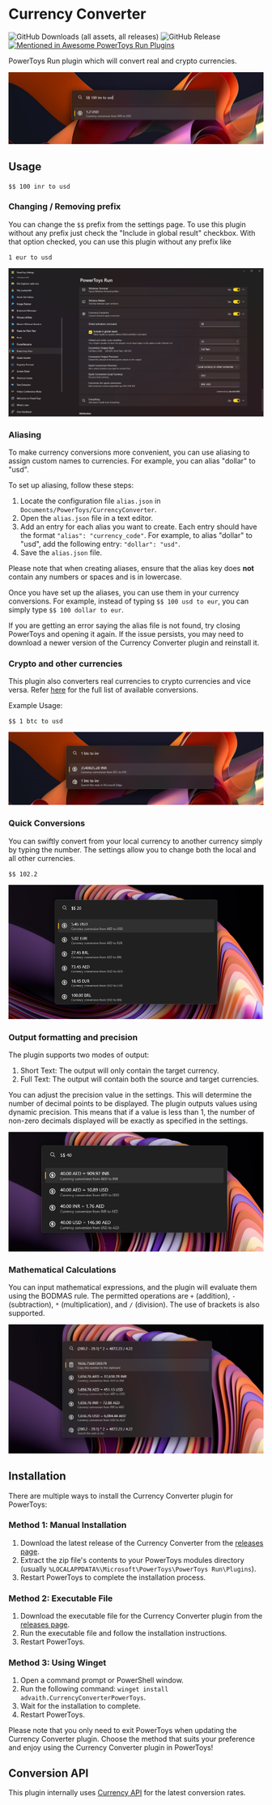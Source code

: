 # Currency Converter

![GitHub Downloads (all assets, all releases)](https://img.shields.io/github/downloads/advaith3600/PowerToys-Run-Currency-Converter/total)
![GitHub Release](https://img.shields.io/github/v/release/advaith3600/PowerToys-Run-Currency-Converter)
[![Mentioned in Awesome PowerToys Run Plugins](https://awesome.re/mentioned-badge.svg)](https://github.com/hlaueriksson/awesome-powertoys-run-plugins)


PowerToys Run plugin which will convert real and crypto currencies.

![Screenshot](screenshots/screenshot1.png)

## Usage

```
$$ 100 inr to usd
```

### Changing / Removing prefix

You can change the `$$` prefix from the settings page. To use this plugin without any prefix just check the "Include in global result" checkbox. With that option checked, you can use this plugin without any prefix like 

```
1 eur to usd
```

![Screenshot](screenshots/screenshot2.png)

### Aliasing

To make currency conversions more convenient, you can use aliasing to assign custom names to currencies. For example, you can alias "dollar" to "usd". 

To set up aliasing, follow these steps:

1. Locate the configuration file `alias.json` in `Documents/PowerToys/CurrencyConverter`.
2. Open the `alias.json` file in a text editor.
3. Add an entry for each alias you want to create. Each entry should have the format `"alias": "currency_code"`. For example, to alias "dollar" to "usd", add the following entry: `"dollar": "usd"`.
4. Save the `alias.json` file.

Please note that when creating aliases, ensure that the alias key does **not** contain any numbers or spaces and is in lowercase.

Once you have set up the aliases, you can use them in your currency conversions. For example, instead of typing `$$ 100 usd to eur`, you can simply type `$$ 100 dollar to eur`.

If you are getting an error saying the alias file is not found, try closing PowerToys and opening it again. If the issue persists, you may need to download a newer version of the Currency Converter plugin and reinstall it.

### Crypto and other currencies

This plugin also converters real currencies to crypto currencies and vice versa. Refer [here](https://cdn.jsdelivr.net/gh/fawazahmed0/currency-api@1/latest/currencies.json) for the full list of available conversions. 

Example Usage:

```
$$ 1 btc to usd
```

![Screenshot](screenshots/screenshot3.png)

### Quick Conversions

You can swiftly convert from your local currency to another currency simply by typing the number. The settings allow you to change both the local and all other currencies.

```
$$ 102.2
```

![Screenshot](screenshots/screenshot4.png)

### Output formatting and precision

The plugin supports two modes of output:

1. Short Text: The output will only contain the target currency.
2. Full Text: The output will contain both the source and target currencies.

You can adjust the precision value in the settings. This will determine the number of decimal points to be displayed. The plugin outputs values using dynamic precision. This means that if a value is less than 1, the number of non-zero decimals displayed will be exactly as specified in the settings.

![Screenshot](screenshots/screenshot5.png)

### Mathematical Calculations

You can input mathematical expressions, and the plugin will evaluate them using the BODMAS rule. The permitted operations are `+` (addition), `-` (subtraction), `*` (multiplication), and `/` (division). The use of brackets is also supported.

![Screenshot](screenshots/screenshot6.png)

## Installation

There are multiple ways to install the Currency Converter plugin for PowerToys:

### Method 1: Manual Installation

1. Download the latest release of the Currency Converter from the [releases page](https://github.com/advaith3600/powertoys-run-currency-converter/releases).
2. Extract the zip file's contents to your PowerToys modules directory (usually `%LOCALAPPDATA%\Microsoft\PowerToys\PowerToys Run\Plugins`).
3. Restart PowerToys to complete the installation process.

### Method 2: Executable File

1. Download the executable file for the Currency Converter plugin from the [releases page](https://github.com/advaith3600/powertoys-run-currency-converter/releases).
2. Run the executable file and follow the installation instructions.
3. Restart PowerToys.

### Method 3: Using Winget

1. Open a command prompt or PowerShell window.
2. Run the following command: `winget install advaith.CurrencyConverterPowerToys`.
3. Wait for the installation to complete.
4. Restart PowerToys.

Please note that you only need to exit PowerToys when updating the Currency Converter plugin.
Choose the method that suits your preference and enjoy using the Currency Converter plugin in PowerToys!

## Conversion API

This plugin internally uses [Currency API](https://github.com/fawazahmed0/exchange-api) for the latest conversion rates. 
